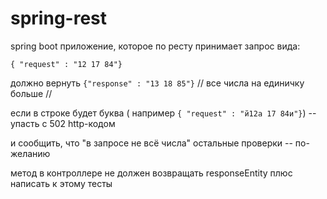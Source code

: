 # spring-rest

spring boot приложение, которое по ресту принимает запрос вида:

` { "request" : "12 17 84"} `

должно вернуть  `{"response" : "13 18 85"}` // все числа на единичку больше //

если в строке будет буква ( например `{ "request" : "й12а 17 84и"}`) -- упасть с 502 http-кодом

и сообщить, что "в запросе не всё числа"   остальные проверки -- по-желанию

метод в контроллере не должен возвращать responseEntity  плюс написать к этому тесты
